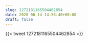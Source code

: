 ```yaml
---
slug: 1272181165504462854
date: 2020-06-14 14:56:40+00:00
draft: false
---
```


{{< tweet 1272181165504462854 >}}
